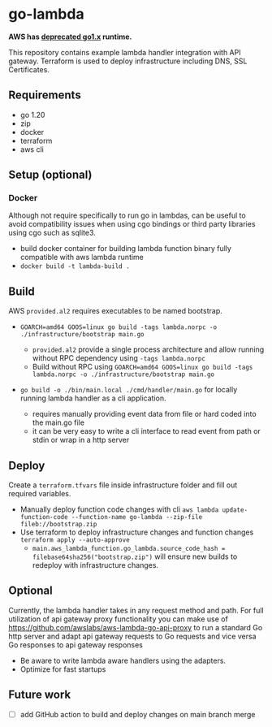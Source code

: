 # go-lambda

**AWS has [deprecated go1.x](https://aws.amazon.com/blogs/compute/migrating-aws-lambda-functions-from-the-go1-x-runtime-to-the-custom-runtime-on-amazon-linux-2/) runtime.**

This repository contains example lambda handler integration with API gateway. Terraform is used to deploy infrastructure including DNS, SSL Certificates.

## Requirements

- go 1.20
- zip
- docker
- terraform
- aws cli

## Setup (optional)

### Docker
Although not require specifically to run go in lambdas, can be useful to avoid compatibility issues
when using cgo bindings or third party libraries using cgo such as sqlite3.

- build docker container for building lambda function binary fully compatible with aws lambda runtime
- `docker build -t lambda-build .`

## Build

AWS `provided.al2` requires executables to be named bootstrap.

- `GOARCH=amd64 GOOS=linux go build -tags lambda.norpc -o ./infrastructure/bootstrap main.go`
  - `provided.al2` provide a single process architecture and allow running without RPC dependency using `-tags lambda.norpc`
  - Build without RPC using `GOARCH=amd64 GOOS=linux go build -tags lambda.norpc -o ./infrastructure/bootstrap main.go`

- `go build -o ./bin/main.local ./cmd/handler/main.go` for locally running lambda handler as a cli application.
  - requires manually providing event data from file or hard coded into the main.go file
  - it can be very easy to write a cli interface to read event from path or stdin or wrap in a http server

## Deploy

Create a `terraform.tfvars` file inside infrastructure folder and fill out required variables.

- Manually deploy function code changes with cli `aws lambda update-function-code --function-name go-lambda --zip-file fileb://bootstrap.zip`
- Use terraform to deploy infrastructure changes and function changes `terraform apply --auto-approve`
  - `main.aws_lambda_function.go_lambda.source_code_hash = filebase64sha256("bootstrap.zip")` will ensure new builds to redeploy with infrastructure changes.

## Optional

Currently, the lambda handler takes in any request method and path. For full utilization of api gateway proxy functionality you can make use of <https://github.com/awslabs/aws-lambda-go-api-proxy> to run a standard Go http server and adapt api gateway requests to Go requests and vice versa Go responses to api gateway responses

- Be aware to write lambda aware handlers using the adapters.
- Optimize for fast startups

## Future work

- [ ] add GitHub action to build and deploy changes on main branch merge
